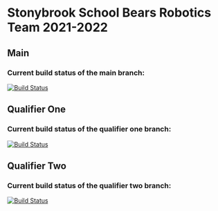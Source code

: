 <h1>Stonybrook School Bears Robotics Team 2021-2022</h1>

<h2> Main </h2>
<h3>Current build status of the main branch:</h3>

[![Build Status](https://github.com/The-Stony-Brook-School-Robotics-Team/FTC-2021-2022/actions/workflows/android.yml/badge.svg?branch=main)](https://github.com/The-Stony-Brook-School-Robotics-Team/FTC-2021-2022/actions/workflows/android.yml)

<h2> Qualifier One </h2>
<h3>Current build status of the qualifier one branch:</h3>

[![Build Status](https://github.com/The-Stony-Brook-School-Robotics-Team/FTC-2021-2022/actions/workflows/android.yml/badge.svg?branch=qualifier-one)](https://github.com/The-Stony-Brook-School-Robotics-Team/FTC-2021-2022/actions/workflows/android.yml)


<h2> Qualifier Two </h2>
<h3>Current build status of the qualifier two branch:</h3>

[![Build Status](https://github.com/The-Stony-Brook-School-Robotics-Team/FTC-2021-2022/actions/workflows/android.yml/badge.svg?branch=qualifier-two)](https://github.com/The-Stony-Brook-School-Robotics-Team/FTC-2021-2022/actions/workflows/android.yml)
